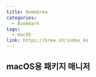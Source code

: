 ```yaml
---
title: Homebrew
categories:
  - Bookmark
tags:
  - macOS
link: https://brew.sh/index_ko
---
```


macOS용 패키지 매니저
---

